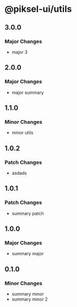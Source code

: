 # @piksel-ui/utils

## 3.0.0

### Major Changes

- major 3

## 2.0.0

### Major Changes

- major summary

## 1.1.0

### Minor Changes

- minor utils

## 1.0.2

### Patch Changes

- asdads

## 1.0.1

### Patch Changes

- summary patch

## 1.0.0

### Major Changes

- summary major

## 0.1.0

### Minor Changes

- summary minor
- summary minor 2
